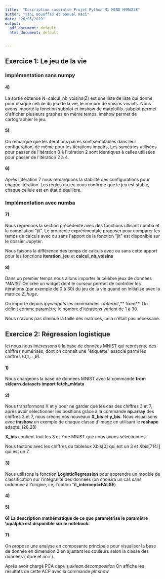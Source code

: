 ```yaml
---
title:  "Description succintce Projet Python M1 MIND HMMA238"
author: "Yani Bouaffad et Samuel Kaci"
date: "26/05/2019"
output:
  pdf_document: default
  html_document: default


---
```


## Exercice 1: Le jeu de la vie

### Implémentation sans numpy

#### 4)

La sortie obtenue N=calcul_nb_voisins(Z) est une liste de liste qui donne pour chaque cellule du jeu de la vie, le nombre de voisins vivants. Nous avons importé la fonction subplot et imshow de matplotlib. subplot permet d'afficher plusieurs graphes en même temps. imshow permet de cartographier le jeu.

#### 5)

On remarque que les itérations paires sont semblables dans leur configuration, de même pour les itérations impairs.
Les symétries utilisées pour passer de l'itération 0 à l'itération 2 sont identiques à celles utilisées pour passer de l'itération 2 à 4.

#### 6) 

Après l'itération 7 nous remarquons la stabilité des configurations pour chaque itération.
Les règles du jeu nous confirme que le jeu est stable, chaque cellule est en état d'équilibre.


### Implémentation avec numba

#### 7)

Nous reprenons la section précédente avec des fonctions utlisant numba et la compilation "jit".
Le protocole exprérimentale proposer pour comparer les temps de calculs avec ou sans l'apport de la fonction "jit" est disponible sur le dossier Jupyter.

Nous faisons la différence des temps de calculs avec ou sans cette apport pour les fonctions **iteration_jeu** et **calcul_nb_voisins**

#### 8)

Dans un premier temps nous allons importer le célèbre jeux de données **MNIST*
On crée un widget dont le curseur permet de contrôler les itérations (par exemple de 0 à 30) du jeu de la vie quand on initialise avec la matrice *Z_huge*.

On importe depuis *ipywidgets* les commandes : *interact*,** fixed**.
On définit comme paramètre le nombre d'itérations variant de 1 à 30.

Nous n'avons pas diminué la taille des matrices, cela n'était pas nécessaire.



## Exercice 2: Régression logistique


Ici nous nous intéressons à la base de données MNIST qui représente des chiffres numérisés,
dont on connaît une "étiquette" associé parmi les chiffres (0,1,...,9).


#### 1) 

Nous chargeons la base de données MNIST avec la commande **from sklearn.datasets import fetch_mldata**


#### 2)

Nous transformons X et y  pour ne garder que les cas des chiffres 3 et 7, après avoir sélectionner les positions grâce à la commande **np.array** des chiffres 3 et 7, nous créons nos nouveaux **X_bis** et **y_bis**.
Nous visualisons avec **imshow** un exemple de chaque classe d'image en utilisant le **reshape** adapté: (28,28)

**X_bis** contient tout les 3 et 7 de MNIST que nous avons sélectionnés.

Nous testons avec les chiffres du tableaux Xbis[0] qui est un 3 et Xbis[7141] qui est un 7.


#### 3)

Nous utilisons la fonction **LogisticRegression** pour apprendre un modèle de classification sur l'intégralité des données (on choisira un cas sans ordonnée à l'origine, i.e, l'option "**it_intercept=FALSE**)


#### 4)


#### 5)

#### 6) La description mathématique de ce que paramétrise le paramètre \upalpha  est disponible sur le notebook.

#### 7)

On propose une analyse en composante principale pour visualiser la base de donnée en dimension 2 en ajustant les couleurs selon la classe des données ( doré et noir ).

Après avoir chargé PCA depuis *sklean.decomposition*
On affiche les résultats de cette ACP avec la commande *plt.show*







